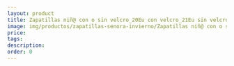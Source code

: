 ```yaml
---
layout: product
title: Zapatillas niñ@ con o sin velcro_20Eu con velcro_21Eu sin velcro
image: img/productos/zapatillas-senora-invierno/Zapatillas niñ@ con o sin velcro_20Eu con velcro_21Eu sin velcro.webp
price: 
tags: 
description: 
order: 0
---
```


